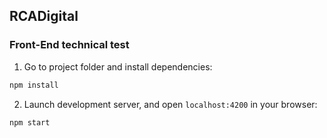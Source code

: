 ## RCADigital

### Front-End technical test

1. Go to project folder and install dependencies:

```bash
npm install
```

2. Launch development server, and open `localhost:4200` in your browser:

```bash
npm start
```
